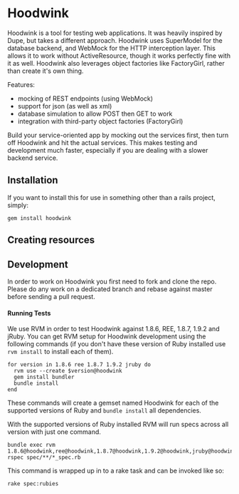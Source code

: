 # Hoodwink

Hoodwink is a tool for testing web applications. It was heavily
inspired by Dupe, but takes a different approach. Hoodwink uses
SuperModel for the database backend, and WebMock for the HTTP
interception layer. This allows it to work without ActiveResource,
though it works perfectly fine with it as well. Hoodwink also
leverages object factories like FactoryGirl, rather than create it's
own thing.

Features:

* mocking of REST endpoints (using WebMock)
* support for json (as well as xml)
* database simulation to allow POST then GET to work
* integration with third-party object factories (FactoryGirl)

Build your service-oriented app by mocking out the services first,
then turn off Hoodwink and hit the actual services. This makes testing
and development much faster, especially if you are dealing with a
slower backend service.

## Installation

If you want to install this for use in something other than a rails project, simply: 

    gem install hoodwink

## Creating resources


## Development

In order to work on Hoodwink you first need to fork and clone the repo.
Please do any work on a dedicated branch and rebase against master
before sending a pull request.

#### Running Tests

We use RVM in order to test Hoodwink against 1.8.6, REE, 1.8.7, 1.9.2 and
jRuby.  You can get RVM setup for Hoodwink development using the
following commands (if you don't have these version of Ruby installed
use `rvm install` to install each of them).

    for version in 1.8.6 ree 1.8.7 1.9.2 jruby do
      rvm use --create $version@hoodwink
      gem install bundler
      bundle install
    end

These commands will create a gemset named Hoodwink for each of the
supported versions of Ruby and `bundle install` all dependencies.

With the supported versions of Ruby installed RVM will run specs across
all version with just one command.

    bundle exec rvm 1.8.6@hoodwink,ree@hoodwink,1.8.7@hoodwink,1.9.2@hoodwink,jruby@hoodwink rspec spec/**/*_spec.rb

This command is wrapped up in to a rake task and can be invoked like so:

    rake spec:rubies
